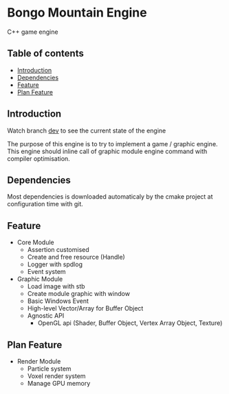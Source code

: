 # Bongo Mountain Engine

C++ game engine

## Table of contents
 * [Introduction](#introduction)
 * [Dependencies](#dependencies)
 * [Feature](#feature)
 * [Plan Feature](#plan-feature)

## Introduction

Watch branch [dev](//github.com/binaire10/BongoMountain/tree/dev) to see the current state of the engine

The purpose of this engine is to try to implement a game / graphic engine.
This engine should inline call of graphic module engine command with compiler optimisation.

## Dependencies

Most dependencies is downloaded automaticaly by the cmake project
at configuration time with git.

## Feature
 * Core Module
   - Assertion customised
   - Create and free resource (Handle)
   - Logger with spdlog
   - Event system
 * Graphic Module
   - Load image with stb
   - Create module graphic with window
   - Basic Windows Event
   - High-level Vector/Array for Buffer Object
   - Agnostic API
     * OpenGL api (Shader, Buffer Object, Vertex Array Object, Texture)

## Plan Feature
 * Render Module
   - Particle system
   - Voxel render system
   - Manage GPU memory
